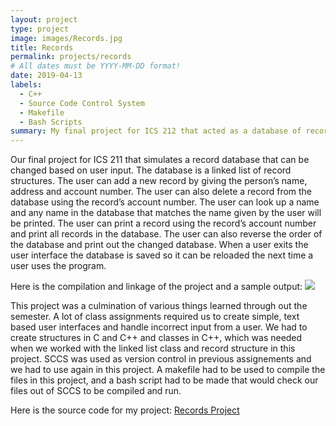 ```yaml
---
layout: project
type: project
image: images/Records.jpg
title: Records 
permalink: projects/records
# All dates must be YYYY-MM-DD format!
date: 2019-04-13
labels:
  - C++
  - Source Code Control System
  - Makefile
  - Bash Scripts
summary: My final project for ICS 212 that acted as a database of records that could be manipulated by a user with specific commands.
---
```


Our final project for ICS 211 that simulates a record database that can be changed based on user input. The database is a linked list of record structures. The user can add a new record by giving the person’s name, address and account number. The user can also delete a record from the database using the record’s account number. The user can look up a name and any name in the database that matches the name given by the user will be printed. The user can print a record using the record’s account number and print all records in the database. The user can also reverse the order of the database and print out the changed database. When a user exits the user interface the database is saved so it can be reloaded the next time a user uses the program.

Here is the compilation and linkage of the project and a sample output:
<img class="sample output of records project" src="{{ site.baseurl }}/images/records-output.png">

This project was a culmination of various things learned through out the semester. A lot of class assignments required us to  create simple, text based user interfaces and handle incorrect input from a user. We had to create structures in C and C++ and classes in C++, which was needed when we worked with the linked list class and record structure in this project. SCCS was used as version control in previous assignements and we had to use again in this project. A makefile had to be used to compile the files in this project, and a bash script had to be made that would check our files out of SCCS to be compiled and run. 

Here is the source code for my project: <a href="https://github.com/ioaneomerod/records-project"><i class="large github icon "></i>Records Project</a>
